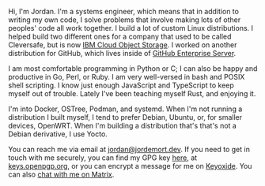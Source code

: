 Hi, I'm Jordan.
I'm a systems engineer, which means that in addition to writing my own code, I solve problems that involve making lots of other peoples' code all work together.
I build a lot of custom Linux distributions.
I helped build two different ones for a company that used to be called Cleversafe, but is now [IBM Cloud Object Storage](https://www.ibm.com/cloud/object-storage).
I worked on another distribution for GitHub, which lives inside of [GitHub Enterprise Server](https://docs.github.com/en/enterprise-server@3.5/admin/overview/about-github-enterprise-server).

I am most comfortable programming in Python or C; I can also be happy and productive in Go, Perl, or Ruby.
I am very well-versed in bash and POSIX shell scripting.
I know just enough JavaScript and TypeScript to keep myself out of trouble.
Lately I've been teaching myself Rust, and enjoying it.

I'm into Docker, OSTree, Podman, and systemd.
When I'm not running a distribution I built myself, I tend to prefer Debian, Ubuntu, or, for smaller devices, OpenWRT.
When I'm building a distribution that's that's not a Debian derivative, I use Yocto.

You can reach me via email at [jordan@jordemort.dev](mailto:jordan@jordemort.dev).
If you need to get in touch with me securely, you can find my GPG key [here](/gpg.txt), at [keys.openpgp.org](https://keys.openpgp.org/search?q=jordan%40jordemort.dev), or you can encrypt a message for me on [Keyoxide](https://keyoxide.org/hkp/jordan%40jordemort.dev).
You can also [chat with me on Matrix](https://matrix.to/#/@jordan:shady.website).
